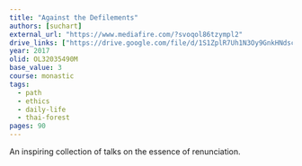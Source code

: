 ```yaml
---
title: "Against the Defilements"
authors: [suchart]
external_url: "https://www.mediafire.com/?svoqol86tzympl2"
drive_links: ["https://drive.google.com/file/d/1S1ZplR7Uh1N3Oy9GnkHNdsc1c5qnrn37/view?usp=drivesdk"]
year: 2017
olid: OL32035490M
base_value: 3
course: monastic
tags:
  - path
  - ethics
  - daily-life
  - thai-forest
pages: 90
---
```


An inspiring collection of talks on the essence of renunciation.
